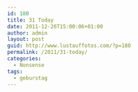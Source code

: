 ```yaml
---
id: 180
title: 31 Today
date: 2011-12-26T15:00:06+01:00
author: admin
layout: post
guid: http://www.lustauffotos.com/?p=180
permalink: /2011/31-today/
categories:
  - Nonsense
tags:
  - geburstag
---
```

